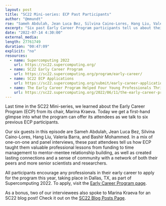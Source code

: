 ```yaml
---
layout: post
title: "SC22 Mini-series: ECP Past Participants"
author: "@mmundt"
rse: "Sameh Abdulah, Jean Luca Bez, Silvina Caino-Lores, Hang Liu, Valeria Barra, Bashir Mohammed"
excerpt: "Six past Early Career Program participants tell us about their experiences in the program and why others should apply as part of Supercomputing 2022."
date: "2022-07-14 4:30:00"
external_media: 
length: 27761749
duration: "00:47:09"
explicit: "no"
resources:
  - name: Supercomputing 2022
    url: https://sc22.supercomputing.org/
  - name: SC22 Early Career Program
    url: https://sc22.supercomputing.org/program/early-career/
  - name: SC22 ECP Applications
    url: https://sc22.supercomputing.org/submit/early-career-applications/
  - name: The Early Career Program Helped Four Young Professionals Thrive and You Can Too
    url: https://sc22.supercomputing.org/2022/06/11/the-early-career-program-helped-four-young-professionals-thrive-and-you-can-too/
--- 
```


Last time in the SC22 Mini-series, we learned about the Early Career Program (ECP)
from its chair, Marina Kraeva. Today we get a first-hand glimpse into what the program can
offer its attendees as we talk to six previous ECP participants.

Our six guests in this episode are Sameh Abdulah, Jean Luca Bez, Silvina Caino-Lores,
Hang Liu, Valeria Barra, and Bashir Mohammed. In a mix of one-on-one and panel interviews,
these past attendees tell us how ECP taught them valuable professional
lessons from funding to time management to mentor-mentee relationship building,
as well as created lasting connections and a sense of community with a network of both their peers and
more senior scientists and researchers.

All participants encourage any professionals in their early career to apply for
the program this year, taking place in Dallas, TX, as part of Supercomputing 2022. To apply,
visit the [Early Career Program page](https://sc22.supercomputing.org/submit/early-career-applications/).

As a bonus, two of our interviewees also spoke to Marina Kraeva for an SC22 blog
post! Check it out on the [SC22 Blog Posts Page](https://sc22.supercomputing.org/2022/06/11/the-early-career-program-helped-four-young-professionals-thrive-and-you-can-too/).
